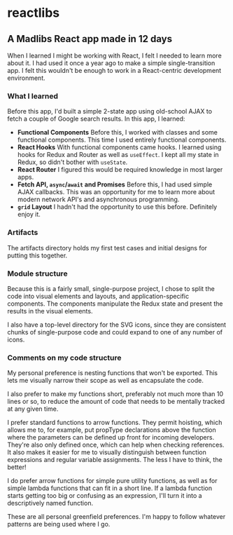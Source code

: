 # reactlibs

## A Madlibs React app made in 12 days

When I learned I might be working with React, I felt I needed to learn more about it. I had used it once a year ago to make a simple single-transition app. I felt this wouldn't be enough to work in a React-centric development environment.

### What I learned

Before this app, I'd built a simple 2-state app using old-school AJAX to fetch a couple of Google search results. In this app, I learned:

* __Functional Components__
	Before this, I worked with classes and some functional components. This time I used entirely functional components.
* __React Hooks__
	With functional components came hooks. I learned using hooks for Redux and Router as well as `useEffect`. I kept all my state in Redux, so didn't bother with `useState`.
* __React Router__
	I figured this would be required knowledge in most larger apps.
* __Fetch API, `async`/`await` and Promises__
	Before this, I had used simple AJAX callbacks. This was an opportunity for me to learn more about modern network API's and asynchronous programming.
* __`grid` Layout__
	I hadn't had the opportunity to use this before. Definitely enjoy it.

### Artifacts

The artifacts directory holds my first test cases and initial designs for putting this together.

### Module structure

Because this is a fairly small, single-purpose project, I chose to split the code into visual elements and layouts, and application-specific components. The components manipulate the Redux state and present the results in the visual elements.

I also have a top-level directory for the SVG icons, since they are consistent chunks of single-purpose code and could expand to one of any number of icons.

### Comments on my code structure

My personal preference is nesting functions that won't be exported. This lets me visually narrow their scope as well as encapsulate the code.

I also prefer to make my functions short, preferably not much more than 10 lines or so, to reduce the amount of code that needs to be mentally tracked at any given time.

I prefer standard functions to arrow functions. They permit hoisting, which allows me to, for example, put propType declarations above the function where the parameters can be defined up front for incoming developers. They're also only defined once, which can help when checking references. It also makes it easier for me to visually distinguish between function expressions and regular variable assignments. The less I have to think, the better!

I do prefer arrow functions for simple pure utility functions, as well as for simple lambda functions that can fit in a short line. If a lambda function starts getting too big or confusing as an expression, I'll turn it into a descriptively named function.

These are all personal greenfield preferences. I'm happy to follow whatever patterns are being used where I go.